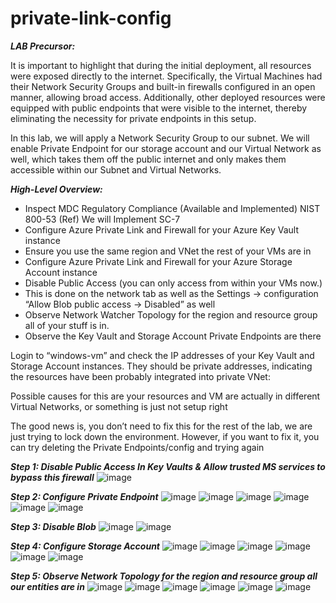 # private-link-config

***LAB Precursor:***

It is important to highlight that during the initial deployment, all resources were exposed directly to the internet. 
Specifically, the Virtual Machines had their Network Security Groups and built-in firewalls configured in an open manner, allowing broad access. 
Additionally, other deployed resources were equipped with public endpoints that were visible to the internet, thereby eliminating the necessity for private endpoints in this setup.

In this lab, we will apply a Network Security Group to our subnet. 
We will enable Private Endpoint for our storage account and our Virtual Network as well, which takes them off the public internet and only makes them accessible within our Subnet and Virtual Networks.

***High-Level Overview:***

+ Inspect MDC Regulatory Compliance (Available and Implemented) NIST 800-53 (Ref) We will Implement SC-7
+ Configure Azure Private Link and Firewall for your Azure Key Vault instance
+ Ensure you use the same region and VNet the rest of your VMs are in
+ Configure Azure Private Link and Firewall for your Azure Storage Account instance
+ Disable Public Access (you can only access from within your VMs now.)
+ This is done on the network tab as well as the Settings -> configuration “Allow Blob public access → Disabled” as well
+ Observe Network Watcher Topology for the region and resource group all of your stuff is in.
+ Observe the Key Vault and Storage Account Private Endpoints are there

Login to “windows-vm” and check the IP addresses of your Key Vault and Storage Account instances.
They should be private addresses, indicating the resources have been probably integrated into private VNet:

Possible causes for this are your resources and VM are actually in different Virtual Networks, or something is just not setup right

The good news is, you don’t need to fix this for the rest of the lab, we are just trying to lock down the environment. However, if you want to fix it, you can try deleting the Private Endpoints/config and trying again

***Step 1: Disable Public Access In Key Vaults & Allow trusted MS services to bypass this firewall***
![image](https://github.com/hoanghuydang/private-link-config/assets/127445164/55f37d2a-272f-42e4-b47d-b496cddc9c9b)


***Step 2: Configure Private Endpoint***
![image](https://github.com/hoanghuydang/private-link-config/assets/127445164/1e9c687b-021e-44e6-ab8b-4e9ac9221ee3)
![image](https://github.com/hoanghuydang/private-link-config/assets/127445164/4d83b351-0c24-481e-8675-05c888fec9c3)
![image](https://github.com/hoanghuydang/private-link-config/assets/127445164/a776d5fc-21d7-4d8e-9e1a-8214dc0a8cad)
![image](https://github.com/hoanghuydang/private-link-config/assets/127445164/23fe9ea4-69bd-4023-8509-51b5a771a3ac)
![image](https://github.com/hoanghuydang/private-link-config/assets/127445164/1b1dc935-8825-4880-96df-97954664a1a6)
![image](https://github.com/hoanghuydang/private-link-config/assets/127445164/d0ad36c5-2692-4a67-b076-db1adf679267)


***Step 3: Disable Blob***
![image](https://github.com/hoanghuydang/private-link-config/assets/127445164/541f2a40-cc37-4b36-a94b-9fa79651ca46)
![image](https://github.com/hoanghuydang/private-link-config/assets/127445164/827b5fe6-1c26-44f0-8bda-accb21b461fe)

***Step 4: Configure Storage Account***
![image](https://github.com/hoanghuydang/private-link-config/assets/127445164/97e630ff-740a-4f9d-971b-7ac8c51b69d3)
![image](https://github.com/hoanghuydang/private-link-config/assets/127445164/0481a0b0-3ddb-458d-b857-a4a96354c8e4)
![image](https://github.com/hoanghuydang/private-link-config/assets/127445164/4ddea5ec-8559-4656-bffc-cea4a0b7a51c)
![image](https://github.com/hoanghuydang/private-link-config/assets/127445164/5771760e-4264-4f2e-bfed-77acae961f0f)
![image](https://github.com/hoanghuydang/private-link-config/assets/127445164/b9d1b946-a896-43bf-ac70-7a9169e07c3d)
![image](https://github.com/hoanghuydang/private-link-config/assets/127445164/4bd956a1-2f27-46d5-84e1-d459a6646a6b)

***Step 5: Observe Network Topology for the region and resource group all our entities are in***
![image](https://github.com/hoanghuydang/private-link-config/assets/127445164/2c95b046-9fb4-49bc-98f3-4884a8c98c80)
![image](https://github.com/hoanghuydang/private-link-config/assets/127445164/18a1b77e-3ead-4b93-823d-f9a0f14e873c)
![image](https://github.com/hoanghuydang/private-link-config/assets/127445164/c38c5974-9cf8-4298-acb3-e68248afd4e4)
![image](https://github.com/hoanghuydang/private-link-config/assets/127445164/897c9cc1-329d-4937-a05d-75744223806c)
![image](https://github.com/hoanghuydang/private-link-config/assets/127445164/31f16816-acf0-4a55-973e-facc3dd72658)
![image](https://github.com/hoanghuydang/private-link-config/assets/127445164/b34a948b-b188-4c22-9801-86ec176514ba)













